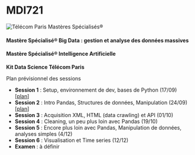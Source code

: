 # MDI721
![Télécom Paris Mastères Spécialisés®](./index.png)

#### Mastère Spécialisé® Big Data : gestion et analyse des données massives

#### Mastère Spécialisé® Intelligence Artificielle

**Kit Data Science Télécom Paris**

Plan prévisionnel des sessions

- **Session 1** : Setup, environnement de dev, bases de Python (17/09) [[plan](session1.md)]
- **Session 2** : Intro Pandas, Structures de données, Manipulation (24/09) [[plan](session2.md)]
- **Session 3** : Acquisition XML, HTML (data crawling) et API (01/10)
- **Session 4** : Cleaning, un peu plus loin avec Pandas (19/10)
- **Session 5** : Encore plus loin avec Pandas, Manipulation de données, analyses simples (4/12)
- **Session 6** : Visualisation et Time series (12/12)
- **Examen** : à définir
